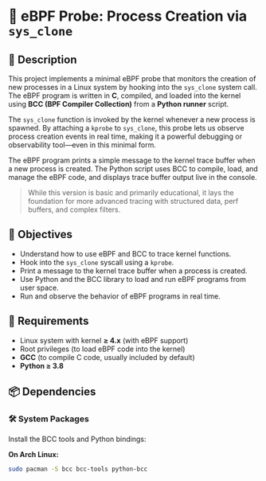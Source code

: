 # 🧬 eBPF Probe: Process Creation via `sys_clone`

## 📌 Description

This project implements a minimal eBPF probe that monitors the creation of new processes in a Linux system by hooking into the `sys_clone` system call. The eBPF program is written in **C**, compiled, and loaded into the kernel using **BCC (BPF Compiler Collection)** from a **Python runner** script.

The `sys_clone` function is invoked by the kernel whenever a new process is spawned. By attaching a `kprobe` to `sys_clone`, this probe lets us observe process creation events in real time, making it a powerful debugging or observability tool—even in this minimal form.

The eBPF program prints a simple message to the kernel trace buffer when a new process is created. The Python script uses BCC to compile, load, and manage the eBPF code, and displays trace buffer output live in the console.

> While this version is basic and primarily educational, it lays the foundation for more advanced tracing with structured data, perf buffers, and complex filters.

## 🎯 Objectives

- Understand how to use eBPF and BCC to trace kernel functions.
- Hook into the `sys_clone` syscall using a `kprobe`.
- Print a message to the kernel trace buffer when a process is created.
- Use Python and the BCC library to load and run eBPF programs from user space.
- Run and observe the behavior of eBPF programs in real time.

## 🧩 Requirements

- Linux system with kernel **≥ 4.x** (with eBPF support)
- Root privileges (to load eBPF code into the kernel)
- **GCC** (to compile C code, usually included by default)
- **Python ≥ 3.8**

## 📦 Dependencies

### 🛠 System Packages

Install the BCC tools and Python bindings:

**On Arch Linux:**
```bash
sudo pacman -S bcc bcc-tools python-bcc

